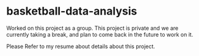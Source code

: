 # basketball-data-analysis
Worked on this project as a group. This project is private and we are currently taking a break, and plan to come back in the future to work on it.

Please Refer to my resume about details about this project.
